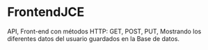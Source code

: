 # FrontendJCE
API, Front-end con métodos HTTP: GET, POST, PUT, Mostrando los diferentes datos del usuario guardados en la Base de datos.

